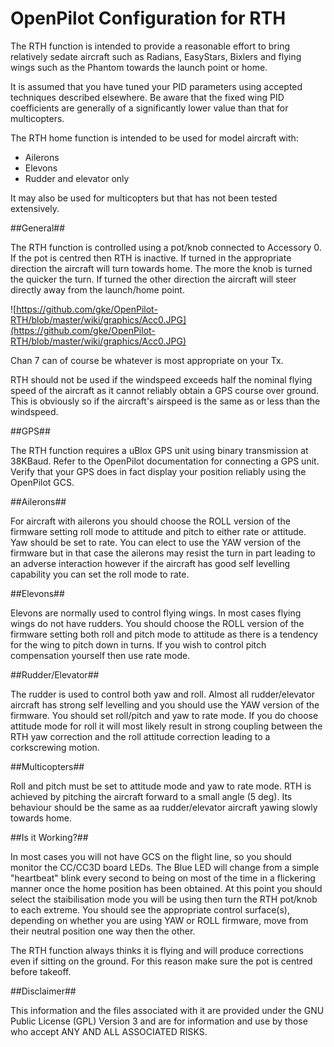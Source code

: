 OpenPilot Configuration for RTH
===============================

The RTH function is intended to provide a reasonable effort to bring relatively sedate aircraft such as Radians, EasyStars, Bixlers and flying wings such as the Phantom towards the launch point or home.

It is assumed that you have tuned your PID parameters using accepted techniques described elsewhere. Be aware that the fixed wing PID coefficients are generally of a significantly lower value than that for multicopters.

The RTH home function is intended to be used for model aircraft with:
  * Ailerons
  * Elevons
  * Rudder and elevator only

It may also be used for multicopters but that has not been tested extensively.

##General##

The RTH function is controlled using a pot/knob connected to Accessory 0. If the pot is centred then RTH is inactive. If turned in the appropriate direction the aircraft will turn towards home.  The more the knob is turned the quicker the turn. If turned the other direction the aircraft will steer directly away from the launch/home point. 

![https://github.com/gke/OpenPilot-RTH/blob/master/wiki/graphics/Acc0.JPG](https://github.com/gke/OpenPilot-RTH/blob/master/wiki/graphics/Acc0.JPG)

Chan 7 can of course be whatever is most appropriate on your Tx.

RTH should not be used if the windspeed exceeds half the nominal flying speed of the aircraft as it cannot reliably obtain a GPS course over ground. This is obviously so if the aircraft's airspeed is the same as or less than the windspeed. 

##GPS##

The RTH function requires a uBlox GPS unit using binary transmission at 38KBaud.  Refer to the OpenPilot documentation for connecting a GPS unit.  Verify that your GPS does in fact display your position reliably using the OpenPilot GCS.
  
##Ailerons##

For aircraft with ailerons you should choose the ROLL version of the firmware setting roll mode to attitude and pitch to either rate or attitude. Yaw should be set to rate. You can elect to use the YAW version of the firmware but in that case the ailerons may resist the turn in part leading to an adverse interaction however if the aircraft has good self levelling capability you can set the roll mode to rate.

##Elevons##

Elevons are normally used to control flying wings. In most cases flying wings do not have rudders. You should choose the ROLL version of the firmware setting both roll and pitch mode to attitude as there is a tendency for the wing to pitch down in turns. If you wish to control pitch compensation yourself then use rate mode.

##Rudder/Elevator##

The rudder is used to control both yaw and roll. Almost all rudder/elevator aircraft has strong self levelling and you should use the YAW version of the firmware. You should set roll/pitch and yaw to rate mode. If you do choose attitude mode for roll it will most likely result in strong coupling between the RTH yaw correction and the roll attitude correction leading to a corkscrewing motion.

##Multicopters##

Roll and pitch must be set to attitude mode and yaw to rate mode. RTH is achieved by pitching the aircraft forward to a small angle (5 deg). Its behaviour should be the same as aa rudder/elevator aircraft yawing slowly towards home.

##Is it Working?##

In most cases you will not have GCS on the flight line, so you should monitor the CC/CC3D board LEDs. The Blue LED will change from a simple "heartbeat" blink every second to being on most of the time in a flickering manner once the home position has been obtained. At this point you should select the staibilisation mode you will be using then turn the RTH pot/knob to each extreme. You should see the appropriate control surface(s), depending on whether you are using YAW or ROLL firmware, move from their neutral position one way then the other. 

The RTH function always thinks it is flying and will produce corrections even if sitting on the ground.  For this reason make sure the pot is centred before takeoff.

##Disclaimer##

This information and the files associated with it are provided under the GNU Public License (GPL) Version 3 and are for information and use by those who accept ANY AND ALL ASSOCIATED RISKS.



